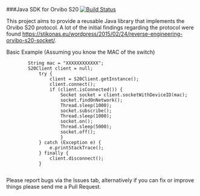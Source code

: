 ###Java SDK for Orvibo S20 [![Build Status](https://travis-ci.org/Tavalin/s20-sdk.svg?branch=master)](https://travis-ci.org/Tavalin/s20-sdk)

This project aims to provide a reusable Java library that implements the Orvibo S20 protocol.
A lot of the initial findings regarding the protocol were found https://stikonas.eu/wordpress/2015/02/24/reverse-engineering-orvibo-s20-socket/.

Basic Example (Assuming you know the MAC of the switch)

```
		String mac = "XXXXXXXXXXXX";
		S20Client client = null;
	        try {
	            client = S20Client.getInstance();
	            client.connect();
	            if (client.isConnected()) {
	                Socket socket = client.socketWithDeviceID(mac);
	                socket.findOnNetwork();
	                Thread.sleep(1000);
	                socket.subscribe();
	                Thread.sleep(1000);
	                socket.on();
	                Thread.sleep(5000);
	                socket.off();
	                }
	        } catch (Exception e) {
	            e.printStackTrace();
	        } finally {
	            client.disconnect();
	        }
	
```

Please report bugs via the Issues tab, alternatively if you can fix or improve things please send me a Pull Request.
